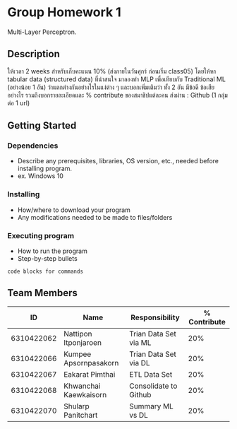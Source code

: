 # Group Homework 1

Multi-Layer Perceptron.

## Description

ให้เวลา 2 weeks สำหรับเก็บคะแนน 10% (ส่งภายในวันศุกร์ ก่อนเริ่ม class05)
โดยให้หา tabular data (structured data) ที่น่าสนใจ มาลองทำ MLP เพื่อเทียบกับ Traditional ML (อย่างน้อย 1 อัน) ว่าแตกต่างกันอย่างไรในแง่ต่าง ๆ และบอกเพิ่มเติมว่า ทั้ง 2 อัน มีข้อดี ข้อเสีย อย่างไร รวมถึงบอกรายละเอียดและ % contribute ของสมาชิปแต่ละคน
ส่งผ่าน : Github (1 กลุ่มต่อ 1 url)

## Getting Started

### Dependencies

* Describe any prerequisites, libraries, OS version, etc., needed before installing program.
* ex. Windows 10

### Installing

* How/where to download your program
* Any modifications needed to be made to files/folders

### Executing program

* How to run the program
* Step-by-step bullets
```
code blocks for commands
```

## Team Members
ID   | Name | Responsibility |% Contribute
--------- | ------ | ------ | ------
6310422062 | Nattipon Itponjaroen | Trian Data Set via ML  | 20%
6310422066 | Kumpee Apsornpasakorn  | Trian Data Set via DL | 20%
6310422067 | Eakarat Pimthai  | ETL Data Set| 20%
6310422068 | Khwanchai Kaewkaisorn  | Consolidate to Github | 20%
6310422070 | Shularp Panitchart | Summary ML vs DL | 20%

